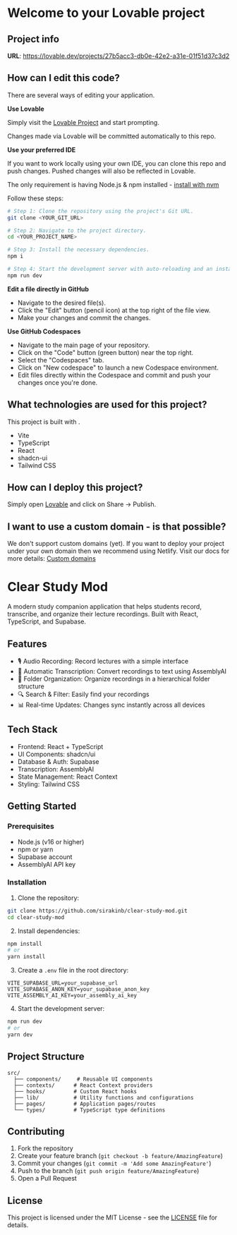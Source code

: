 # Welcome to your Lovable project

## Project info

**URL**: https://lovable.dev/projects/27b5acc3-db0e-42e2-a31e-01f51d37c3d2

## How can I edit this code?

There are several ways of editing your application.

**Use Lovable**

Simply visit the [Lovable Project](https://lovable.dev/projects/27b5acc3-db0e-42e2-a31e-01f51d37c3d2) and start prompting.

Changes made via Lovable will be committed automatically to this repo.

**Use your preferred IDE**

If you want to work locally using your own IDE, you can clone this repo and push changes. Pushed changes will also be reflected in Lovable.

The only requirement is having Node.js & npm installed - [install with nvm](https://github.com/nvm-sh/nvm#installing-and-updating)

Follow these steps:

```sh
# Step 1: Clone the repository using the project's Git URL.
git clone <YOUR_GIT_URL>

# Step 2: Navigate to the project directory.
cd <YOUR_PROJECT_NAME>

# Step 3: Install the necessary dependencies.
npm i

# Step 4: Start the development server with auto-reloading and an instant preview.
npm run dev
```

**Edit a file directly in GitHub**

- Navigate to the desired file(s).
- Click the "Edit" button (pencil icon) at the top right of the file view.
- Make your changes and commit the changes.

**Use GitHub Codespaces**

- Navigate to the main page of your repository.
- Click on the "Code" button (green button) near the top right.
- Select the "Codespaces" tab.
- Click on "New codespace" to launch a new Codespace environment.
- Edit files directly within the Codespace and commit and push your changes once you're done.

## What technologies are used for this project?

This project is built with .

- Vite
- TypeScript
- React
- shadcn-ui
- Tailwind CSS

## How can I deploy this project?

Simply open [Lovable](https://lovable.dev/projects/27b5acc3-db0e-42e2-a31e-01f51d37c3d2) and click on Share -> Publish.

## I want to use a custom domain - is that possible?

We don't support custom domains (yet). If you want to deploy your project under your own domain then we recommend using Netlify. Visit our docs for more details: [Custom domains](https://docs.lovable.dev/tips-tricks/custom-domain/)

# Clear Study Mod

A modern study companion application that helps students record, transcribe, and organize their lecture recordings. Built with React, TypeScript, and Supabase.

## Features

- 🎙️ Audio Recording: Record lectures with a simple interface
- 📝 Automatic Transcription: Convert recordings to text using AssemblyAI
- 📁 Folder Organization: Organize recordings in a hierarchical folder structure
- 🔍 Search & Filter: Easily find your recordings
- 📊 Real-time Updates: Changes sync instantly across all devices

## Tech Stack

- Frontend: React + TypeScript
- UI Components: shadcn/ui
- Database & Auth: Supabase
- Transcription: AssemblyAI
- State Management: React Context
- Styling: Tailwind CSS

## Getting Started

### Prerequisites

- Node.js (v16 or higher)
- npm or yarn
- Supabase account
- AssemblyAI API key

### Installation

1. Clone the repository:
```bash
git clone https://github.com/sirakinb/clear-study-mod.git
cd clear-study-mod
```

2. Install dependencies:
```bash
npm install
# or
yarn install
```

3. Create a `.env` file in the root directory:
```env
VITE_SUPABASE_URL=your_supabase_url
VITE_SUPABASE_ANON_KEY=your_supabase_anon_key
VITE_ASSEMBLY_AI_KEY=your_assembly_ai_key
```

4. Start the development server:
```bash
npm run dev
# or
yarn dev
```

## Project Structure

```
src/
  ├── components/     # Reusable UI components
  ├── contexts/      # React Context providers
  ├── hooks/         # Custom React hooks
  ├── lib/           # Utility functions and configurations
  ├── pages/         # Application pages/routes
  └── types/         # TypeScript type definitions
```

## Contributing

1. Fork the repository
2. Create your feature branch (`git checkout -b feature/AmazingFeature`)
3. Commit your changes (`git commit -m 'Add some AmazingFeature'`)
4. Push to the branch (`git push origin feature/AmazingFeature`)
5. Open a Pull Request

## License

This project is licensed under the MIT License - see the [LICENSE](LICENSE) file for details.

